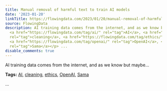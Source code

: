 ```yaml
---
title: Manual removal of harmful text to train AI models
date: '2023-01-20'
linkTitle: https://flowingdata.com/2023/01/20/manual-removal-of-harmful-text-to-train-ai-models/
source: FlowingData
description: AI training data comes from the internet, and as we know but maybe&#8230;<p><strong>Tags:</strong>
  <a href="https://flowingdata.com/tag/ai/" rel="tag">AI</a>, <a href="https://flowingdata.com/tag/cleaning/"
  rel="tag">cleaning</a>, <a href="https://flowingdata.com/tag/ethics/" rel="tag">ethics</a>,
  <a href="https://flowingdata.com/tag/openai/" rel="tag">OpenAI</a>, <a href="https://flowingdata.com/tag/sama/"
  rel="tag">Sama</a></p> ...
disable_comments: true
---
```

AI training data comes from the internet, and as we know but maybe&#8230;<p><strong>Tags:</strong> <a href="https://flowingdata.com/tag/ai/" rel="tag">AI</a>, <a href="https://flowingdata.com/tag/cleaning/" rel="tag">cleaning</a>, <a href="https://flowingdata.com/tag/ethics/" rel="tag">ethics</a>, <a href="https://flowingdata.com/tag/openai/" rel="tag">OpenAI</a>, <a href="https://flowingdata.com/tag/sama/" rel="tag">Sama</a></p> ...